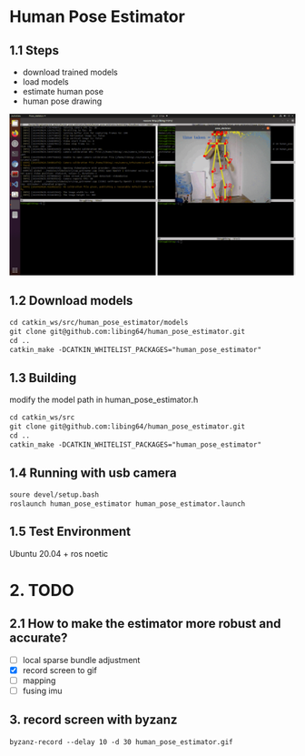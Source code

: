 # Human Pose Estimator


## 1.1 Steps
* download trained models
* load models
* estimate human pose
* human pose drawing


![pose_skeleton](https://github.com/libing64/human_pose_estimator/blob/master/image/human_pose_estimator.gif)

## 1.2 Download models
```
cd catkin_ws/src/human_pose_estimator/models
git clone git@github.com:libing64/human_pose_estimator.git
cd ..
catkin_make -DCATKIN_WHITELIST_PACKAGES="human_pose_estimator"
```

## 1.3 Building
modify the model path in human_pose_estimator.h
```
cd catkin_ws/src
git clone git@github.com:libing64/human_pose_estimator.git
cd ..
catkin_make -DCATKIN_WHITELIST_PACKAGES="human_pose_estimator"
```


## 1.4 Running with usb camera
```
soure devel/setup.bash
roslaunch human_pose_estimator human_pose_estimator.launch
```

## 1.5 Test Environment
Ubuntu 20.04 + ros noetic


# 2. TODO
## 2.1 How to make the estimator more robust and accurate?
- [ ] local sparse bundle adjustment
- [x] record screen to gif
- [ ] mapping
- [ ] fusing imu 

## 3. record screen with byzanz
```
byzanz-record --delay 10 -d 30 human_pose_estimator.gif
```
